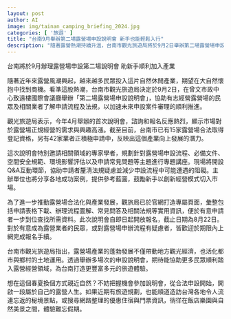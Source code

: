 ```yaml
---
layout: post
author: AI
image: img/tainan_camping_briefing_2024.jpg
categories: [ '旅遊' ]
title: "台南9月舉辦第二場露營場申設說明會 新手也能輕鬆入行"
description: "隨著露營熱潮持續升溫，台南市觀光旅遊局將於9月2日舉辦第二場露營場申設說明會，協助民眾及業者瞭解合法經營流程及相關法規。現場不僅邀請專家解析申請常見疑難，還分享成功案例，鼓勵新手以創新經營模式投入產業。觀旅局同時推出線上專屬頁面整合申請需求，助力更多有志者順利成為露營業者，為台南旅遊注入新活力。"
---
```

台南將於9月辦理露營場申設第二場說明會 助新手順利加入產業

隨著近年來露營風潮興起，越來越多民眾投入這片自然休閒產業，期望在大自然懷抱中找到商機。看準這股熱潮，台南市觀光旅遊局決定於9月2日，在曾文市政中心致遠樓國際會議廳舉辦「第二場露營場申設說明會」，協助有志經營露營場的民眾及相關業者了解申請流程及法規，以加速未來申設案件審理的順利推進。

觀光旅遊局表示，今年4月舉辦的首次說明會，諮詢和報名反應熱烈，顯示市場對於露營場正規經營的需求與興趣高漲。截至目前，台南市已有15家露營場合法取得登記資格，另有42家業者正積極申請中，反映出這個產業向上發展的潛力。

這次說明會特別邀請相關領域的專家學者，規劃針對露營場申設流程、必備文件、空間安全規範、環境影響評估以及申請常見問題等主題進行專題講座。現場將開設Q&A互動環節，協助申請者釐清法規疑慮並減少申設流程中可能遭遇的阻礙。主辦單位也將分享各地成功案例，提供參考藍圖，鼓勵新手以創新經營模式切入市場。

為了進一步推動露營場合法化與產業發展，觀旅局已於官網打造專屬頁面，彙整包括申請表格下載、辦理流程圖解、常見問答及相關法規等實用資訊，便於有意申請者一步到位查找所需資料。此次說明會自即日起開放報名，截止日期為8月22日。對於有意成為露營業者的民眾，或對露營場申辦流程有疑慮者，皆歡迎於期限內上網完成報名手續。

台南市觀光旅遊局指出，露營場產業的蓬勃發展不僅帶動地方觀光經濟，也活化都市與鄉村的土地運用。透過舉辦多場次的申設說明會，期待能協助更多民眾順利踏入露營經營領域，為台南打造更豐富多元的旅遊體驗。

想在這個春夏換個方式親近自然？不妨把握機會參加說明會，從合法申設開始，開啟一段屬於自己的露營人生。如果近期有旅遊規劃，也能順道造訪台灣各地令人流連忘返的秘境景點，或搜尋網路整理的優惠住宿與門票資訊，徜徉在飯店樂園與自然美景之間，體驗難忘假期。